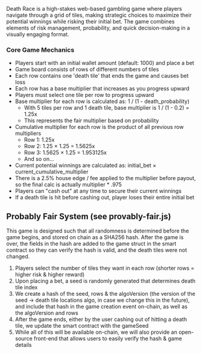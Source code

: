 Death Race is a high-stakes web-based gambling game where players navigate through a grid of tiles, making strategic choices to maximize their potential winnings while risking their initial bet. The game combines elements of risk management, probability, and quick decision-making in a visually engaging format.

### Core Game Mechanics

- Players start with an initial wallet amount (default: 1000) and place a bet
- Game board consists of rows of different numbers of tiles
- Each row contains one 'death tile' that ends the game and causes bet loss
- Each row has a base multiplier that increases as you progress upward
- Players must select one tile per row to progress upward
- Base multiplier for each row is calculated as: 1 / (1 - death_probability)
  - With 5 tiles per row and 1 death tile, base multiplier is 1 / (1 - 0.2) = 1.25x
  - This represents the fair multiplier based on probability
- Cumulative multiplier for each row is the product of all previous row multipliers
  - Row 1: 1.25x
  - Row 2: 1.25 × 1.25 = 1.5625x
  - Row 3: 1.5625 × 1.25 = 1.953125x
  - And so on...
- Current potential winnings are calculated as: initial_bet × current_cumulative_multiplier
- There is a 2.5% house edge / fee applied to the multiplier before payout, so the final calc is actually multiplier \* .975
- Players can "cash out" at any time to secure their current winnings
- If a death tile is hit before cashing out, player loses their entire initial bet

## Probably Fair System (see provably-fair.js)

This game is designed such that all randomness is determined before the game begins, and stored on chain as a SHA256 hash. After the game is over, the fields in the hash are added to the game struct in the smart contract so they can verify the hash is valid, and the death tiles were not changed.

1. Players select the number of tiles they want in each row (shorter rows = higher risk & higher reward)
2. Upon placing a bet, a seed is randomly generated that determines death tile index
3. We create a hash of the seed, rows & the algoVersion (the version of the seed -> death tile locations algo, in case we change this in the future), and include that hash in the game creation event on-chain, as well as the algoVersion and rows 
4. After the game ends, either by the user cashing out of hitting a death tile, we update the smart contract with the gameSeed
5. While all of this will be available on-chain, we will also provide an open-source front-end that allows users to easily verify the hash & game details

